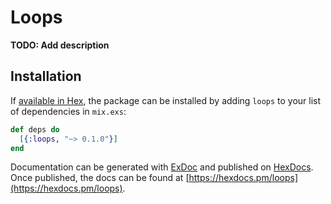 # Loops

**TODO: Add description**

## Installation

If [available in Hex](https://hex.pm/docs/publish), the package can be installed
by adding `loops` to your list of dependencies in `mix.exs`:

```elixir
def deps do
  [{:loops, "~> 0.1.0"}]
end
```

Documentation can be generated with [ExDoc](https://github.com/elixir-lang/ex_doc)
and published on [HexDocs](https://hexdocs.pm). Once published, the docs can
be found at [https://hexdocs.pm/loops](https://hexdocs.pm/loops).

